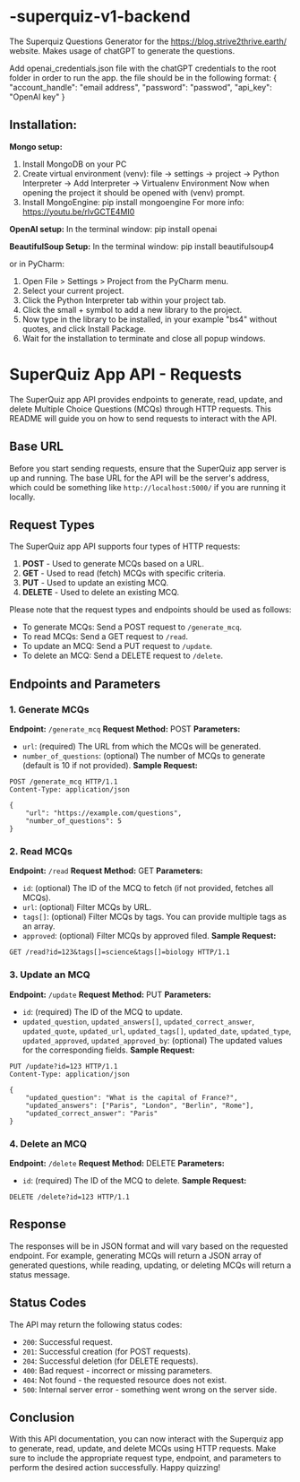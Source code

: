 # -superquiz-v1-backend
The Superquiz Questions Generator for the https://blog.strive2thrive.earth/ website.
Makes usage of chatGPT to generate the questions.

Add openai_credentials.json file with the chatGPT credentials to the root folder in order to run the app.
the file should be in the following format:
{
  "account_handle": "email address",
  "password": "passwod",
  "api_key": "OpenAI key"
}

## Installation:

**Mongo setup:**
1.	Install MongoDB on your PC 
2.	Create virtual environment (venv): file -> settings -> project -> Python Interpreter -> Add Interpreter -> Virtualenv Environment
	Now when opening the project it should be opened with (venv) prompt.
3.	Install MongoEngine: 
	pip install mongoengine
For more info:
https://youtu.be/rlvGCTE4MI0


**OpenAI setup:**
In the terminal window:
pip install openai

**BeautifulSoup Setup:**
In the terminal window:
pip install beautifulsoup4

or in PyCharm:
1.	Open File > Settings > Project from the PyCharm menu.
2.	Select your current project.
3.	Click the Python Interpreter tab within your project tab.
4.	Click the small + symbol to add a new library to the project.
5.	Now type in the library to be installed, in your example "bs4" without quotes, and click Install Package.
6.	Wait for the installation to terminate and close all popup windows.


# SuperQuiz App API - Requests
The SuperQuiz app API provides endpoints to generate, read, update, and delete Multiple Choice Questions (MCQs) through HTTP requests. 
This README will guide you on how to send requests to interact with the API.

## Base URL

Before you start sending requests, ensure that the SuperQuiz app server is up and running. The base URL for the API will be the server's address, which could be something like `http://localhost:5000/` if you are running it locally.

## Request Types

The SuperQuiz app API supports four types of HTTP requests:

1. **POST** - Used to generate MCQs based on a URL.
2. **GET** - Used to read (fetch) MCQs with specific criteria.
3. **PUT** - Used to update an existing MCQ.
4. **DELETE** - Used to delete an existing MCQ.

Please note that the request types and endpoints should be used as follows:

- To generate MCQs: Send a POST request to `/generate_mcq`.
- To read MCQs: Send a GET request to `/read`.
- To update an MCQ: Send a PUT request to `/update`.
- To delete an MCQ: Send a DELETE request to `/delete`.

## Endpoints and Parameters

### 1. Generate MCQs
**Endpoint:** `/generate_mcq`
**Request Method:** POST
**Parameters:**
- `url`: (required) The URL from which the MCQs will be generated.
- `number_of_questions`: (optional) The number of MCQs to generate (default is 10 if not provided).
**Sample Request:**
```http
POST /generate_mcq HTTP/1.1
Content-Type: application/json

{
    "url": "https://example.com/questions",
    "number_of_questions": 5
}
```

### 2. Read MCQs
**Endpoint:** `/read`
**Request Method:** GET
**Parameters:**
- `id`: (optional) The ID of the MCQ to fetch (if not provided, fetches all MCQs).
- `url`: (optional) Filter MCQs by URL.
- `tags[]`: (optional) Filter MCQs by tags. You can provide multiple tags as an array.
- `approved`: (optional) Filter MCQs by approved filed.
**Sample Request:**
```http
GET /read?id=123&tags[]=science&tags[]=biology HTTP/1.1
```

### 3. Update an MCQ
**Endpoint:** `/update`
**Request Method:** PUT
**Parameters:**
- `id`: (required) The ID of the MCQ to update.
- `updated_question`, `updated_answers[]`, `updated_correct_answer`, `updated_quote`, `updated_url`, `updated_tags[]`, `updated_date`, `updated_type`, `updated_approved`, `updated_approved_by`: (optional) The updated values for the corresponding fields.
**Sample Request:**

```http
PUT /update?id=123 HTTP/1.1
Content-Type: application/json

{
    "updated_question": "What is the capital of France?",
    "updated_answers": ["Paris", "London", "Berlin", "Rome"],
    "updated_correct_answer": "Paris"
}
```

### 4. Delete an MCQ
**Endpoint:** `/delete`
**Request Method:** DELETE
**Parameters:**
- `id`: (required) The ID of the MCQ to delete.
**Sample Request:**
```http
DELETE /delete?id=123 HTTP/1.1
```

## Response
The responses will be in JSON format and will vary based on the requested endpoint. For example, generating MCQs will return a JSON array of generated questions, while reading, updating, or deleting MCQs will return a status message.
## Status Codes
The API may return the following status codes:

- `200`: Successful request.
- `201`: Successful creation (for POST requests).
- `204`: Successful deletion (for DELETE requests).
- `400`: Bad request - incorrect or missing parameters.
- `404`: Not found - the requested resource does not exist.
- `500`: Internal server error - something went wrong on the server side.

## Conclusion

With this API documentation, you can now interact with the Superquiz app to generate, read, update, and delete MCQs using HTTP requests. 
Make sure to include the appropriate request type, endpoint, and parameters to perform the desired action successfully. Happy quizzing!
